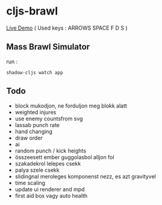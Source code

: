 # cljs-brawl

[Live Demo](https://milgra.github.io/cljs-brawl/index.html) ( Used keys : ARROWS SPACE F D S )

## Mass Brawl Simulator

run :

```shadow-cljs watch app```

## Todo

* block mukodjon, ne forduljon meg blokk alatt
* weighted injures
* use enemy countsfrom svg
* lassab punch rate
* hand changing
* draw order
* ai
* random punch / kick heights
* összeesett ember guggolasbol alljon fol
* szakadekrol lelepes csekk
* palya szele csekk
* slidingnal meroleges komponenst nezz, es azt gravityvel
* time scaling
* update ui renderer and mpd
* first aid box vagy auto health